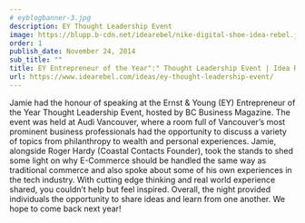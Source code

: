 ```yaml
---
# eyblogbanner-3.jpg
description: EY Thought Leadership Event
image: https://blupp.b-cdn.net/idearebel/nike-digital-shoe-idea-rebel.jpeg?quality=80&width=800
order: 1
publish_date: November 24, 2014
sub_title: ""
title: EY Entrepreneur of the Year":" Thought Leadership Event | Idea Rebel
url: https://www.idearebel.com/ideas/ey-thought-leadership-event/
---
```

Jamie had the honour of speaking at the Ernst & Young (EY) Entrepreneur of the Year Thought Leadership Event, hosted by BC Business Magazine. The event was held at Audi Vancouver, where a room full of Vancouver’s most prominent business professionals had the opportunity to discuss a variety of topics from philanthropy to wealth and personal experiences. Jamie, alongside Roger Hardy (Coastal Contacts Founder), took the stands to shed some light on why E-Commerce should be handled the same way as traditional commerce and also spoke about some of his own experiences in the tech industry. With cutting edge thinking and real world experience shared, you couldn’t help but feel inspired. Overall, the night provided individuals the opportunity to share ideas and learn from one another. We hope to come back next year!

